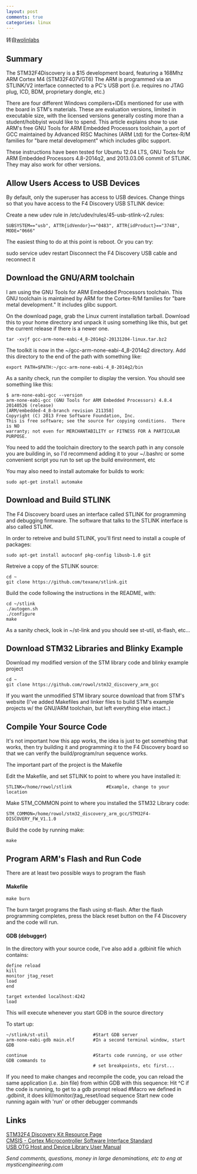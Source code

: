 ```yaml
---
layout: post
comments: true
categories: linux
---
```


转自[wolinlabs](http://www.wolinlabs.com/blog/linux.stm32.discovery.gcc.html)

## Summary

The STM32F4Discovery is a $15 development board, featuring a 168Mhz ARM Cortex M4 (STM32F407VGT6) The ARM is programmed via an STLINK/V2 interface connected to a PC's USB port (i.e. requires no JTAG plug, ICD, BDM, proprietary dongle, etc.)

There are four different Windows compilers+IDEs mentioned for use with the board in STM's materials. These are evaluation versions, limited in executable size, with the licensed versions generally costing more than a student/hobbyist would like to spend. This article explains show to use ARM's free GNU Tools for ARM Embedded Processors toolchain, a port of GCC maintained by Advanced RISC Machines (ARM Ltd) for the Cortex-R/M families for "bare metal development" which includes glibc support.

These instructions have been tested for Ubuntu 12.04 LTS, GNU Tools for ARM Embedded Processors 4.8-2014q2, and 2013.03.06 commit of STLINK. They may also work for other versions.


## Allow Users Access to USB Devices

By default, only the superuser has access to USB devices. Change things so that you have access to the F4 Discovery USB STLINK device:

Create a new udev rule in /etc/udev/rules/45-usb-stlink-v2.rules:

    SUBSYSTEM=="usb", ATTR{idVendor}=="0483", ATTR{idProduct}=="3748", MODE="0666"

The easiest thing to do at this point is reboot. Or you can try:

sudo service udev restart
Disconnect the F4 Discovery USB cable and reconnect it

## Download the GNU/ARM toolchain

I am using the GNU Tools for ARM Embedded Processors toolchain. This GNU toolchain is maintained by ARM for the Cortex-R/M families for "bare metal development." It includes glibc support.

On the download page, grab the Linux current installation tarball. Download this to your home directory and unpack it using something like this, but get the current release if there is a newer one.

    tar -xvjf gcc-arm-none-eabi-4_8-2014q2-20131204-linux.tar.bz2

The toolkit is now in the ~/gcc-arm-none-eabi-4_8-2014q2 directory. Add this directory to the end of the path with something like:

    export PATH=$PATH:~/gcc-arm-none-eabi-4_8-2014q2/bin

As a sanity check, run the compiler to display the version. You should see something like this:

    $ arm-none-eabi-gcc --version
    arm-none-eabi-gcc (GNU Tools for ARM Embedded Processors) 4.8.4 20140526 (release)
    [ARM/embedded-4_8-branch revision 211358]
    Copyright (C) 2013 Free Software Foundation, Inc.
    This is free software; see the source for copying conditions.  There is NO
    warranty; not even for MERCHANTABILITY or FITNESS FOR A PARTICULAR PURPOSE.


You need to add the toolchain directory to the search path in any console you are building in, so I'd recommend adding it to your ~/.bashrc or some convenient script you run to set up the build environment, etc


You may also need to install automake for builds to work:

    sudo apt-get install automake

## Download and Build STLINK

The F4 Discovery board uses an interface called STLINK for programming and debugging firmware. The software that talks to the STLINK interface is also called STLINK.

In order to retreive and build STLINK, you'll first need to install a couple of packages:

    sudo apt-get install autoconf pkg-config libusb-1.0 git

Retreive a copy of the STLINK source:

    cd ~
    git clone https://github.com/texane/stlink.git


Build the code following the instructions in the README, with:

    cd ~/stlink
    ./autogen.sh
    ./configure
    make


As a sanity check, look in ~/st-link and you should see st-util, st-flash, etc...

## Download STM32 Libraries and Blinky Example

Download my modified version of the STM library code and blinky example project

    cd ~
    git clone https://github.com/rowol/stm32_discovery_arm_gcc


If you want the unmodified STM library source download that from STM's website (I've added Makefiles and linker files to build STM's example projects w/ the GNU/ARM toolchain, but left everything else intact..)

## Compile Your Source Code

It's not important how this app works, the idea is just to get something that works, then try building it and programming it to the F4 Discovery board so that we can verify the build/program/run sequence works.

The important part of the project is the Makefile

Edit the Makefile, and set STLINK to point to where you have installed it:

    STLINK=/home/rowol/stlink             #Example, change to your location

Make STM_COMMON point to where you installed the STM32 Library code:

    STM_COMMON=/home/rowol/stm32_discovery_arm_gcc/STM32F4-DISCOVERY_FW_V1.1.0

Build the code by running make:

    make

## Program ARM's Flash and Run Code

There are at least two possible ways to program the flash

#### Makefile

    make burn

The burn target programs the flash using st-flash. After the flash programming completes, press the black reset button on the F4 Discovery and the code will run.

#### GDB (debugger)

In the directory with your source code, I've also add a .gdbinit file which contains:

    define reload
    kill
    monitor jtag_reset
    load
    end

    target extended localhost:4242
    load
This will execute whenever you start GDB in the source directory

To start up:

    ~/stlink/st-util                 #Start GDB server
    arm-none-eabi-gdb main.elf       #In a second terminal window, start GDB

    continue                         #Starts code running, or use other GDB commands to
                                     # set breakpoints, etc first...

If you need to make changes and recompile the code, you can reload the same application (i.e. .bin file) from within GDB with this sequence:
Hit ^C if the code is running, to get to a gdb prompt
reload      #Macro we defined in .gdbinit, it does kill/monitor/jtag_reset/load sequence
Start new code running again with 'run' or other debugger commands

## Links

[STM32F4 Discovery Kit Resource Page](http://www.st.com/web/catalog/tools/FM116/SC959/SS1532/PF252419)  
[CMSIS - Cortex Microcontroller Software Interface Standard](http://www.arm.com/products/processors/cortex-m/cortex-microcontroller-software-interface-standard.php)  
[USB OTG Host and Device Library User Manual](http://www.wolinlabs.com/blog/cCD00289278.pdf)  

*Send comments, questions, money in large denominations, etc to eng at mysticengineering.com*
